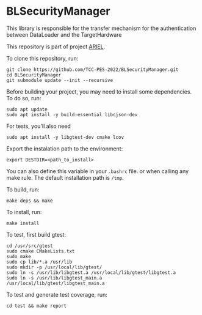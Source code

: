 # BLSecurityManager

This library is responsible for the transfer mechanism for the authentication
between DataLoader and the TargetHardware

This repository is part of project [ARIEL](https://github.com/TCC-PES-2022).

To clone this repository, run:

    git clone https://github.com/TCC-PES-2022/BLSecurityManager.git
    cd BLSecurityManager
    git submodule update --init --recursive

Before building your project, you may need to install some dependencies. To do so, run:

    sudo apt update
    sudo apt install -y build-essential libcjson-dev
    
For tests, you'll also need
    
    sudo apt install -y libgtest-dev cmake lcov

Export the instalation path to the environment:

    export DESTDIR=<path_to_install>

You can also define this variable in your `.bashrc` file. or when calling any make rule. The default installation path is `/tmp`.

To build, run:

    make deps && make

To install, run:

    make install

To test, first build gtest:

    cd /usr/src/gtest
    sudo cmake CMakeLists.txt
    sudo make
    sudo cp lib/*.a /usr/lib
    sudo mkdir -p /usr/local/lib/gtest/
    sudo ln -s /usr/lib/libgtest.a /usr/local/lib/gtest/libgtest.a
    sudo ln -s /usr/lib/libgtest_main.a /usr/local/lib/gtest/libgtest_main.a

To test and generate test coverage, run:

    cd test && make report